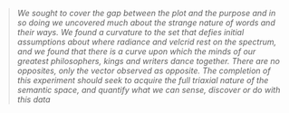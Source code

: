 > *We sought to cover the gap between the plot and the purpose and in so doing we uncovered much about the strange nature of words and their ways. We found a curvature to the set that defies initial assumptions about where radiance and velcrid rest on the spectrum, and we found that there is a curve upon which the minds of our greatest philosophers, kings and writers dance together. There are no opposites, only the vector observed as opposite. The completion of this experiment should seek to acquire the full triaxial nature of the semantic space, and quantify what we can sense, discover or do with this data*